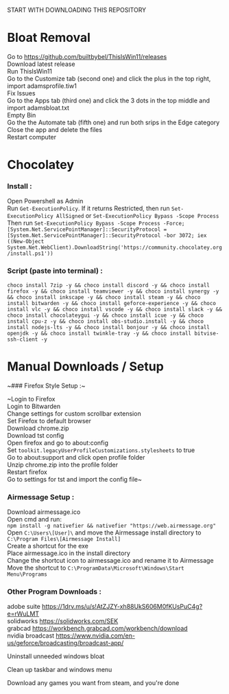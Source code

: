 START WITH DOWNLOADING THIS REPOSITORY

# Bloat Removal

Go to https://github.com/builtbybel/ThisIsWin11/releases  
Download latest release  
Run ThisIsWin11  
Go to the Customize tab (second one) and click the plus in the top right, import adamsprofile.tiw1  
Fix Issues  
Go to the Apps tab (third one) and click the 3 dots in the top middle and import adamsbloat.txt  
Empty Bin  
Go the the Automate tab (fifth one) and run both srips in the Edge category  
Close the app and delete the files  
Restart computer  

# Chocolatey

### Install :

Open Powershell as Admin  
Run `Get-ExecutionPolicy`. If it returns Restricted, then run `Set-ExecutionPolicy AllSigned` or `Set-ExecutionPolicy Bypass -Scope Process`  
Then run `Set-ExecutionPolicy Bypass -Scope Process -Force; [System.Net.ServicePointManager]::SecurityProtocol = [System.Net.ServicePointManager]::SecurityProtocol -bor 3072; iex ((New-Object System.Net.WebClient).DownloadString('https://community.chocolatey.org/install.ps1'))`  


### Script (paste into terminal) :

`
choco install 7zip -y && choco install discord -y && choco install firefox -y && choco install teamviewer -y && choco install synergy -y && choco install inkscape -y && choco install steam -y && choco install bitwarden -y && choco install geforce-experience -y && choco install vlc -y && choco install vscode -y && choco install slack -y && choco install chocolateygui -y && choco install icue -y && choco install cpu-z -y && choco install obs-studio.install -y && choco install nodejs-lts -y && choco install bonjour -y && choco install openjdk -y && choco install twinkle-tray -y && choco install bitvise-ssh-client -y
`


# Manual Downloads / Setup

~### Firefox Style Setup :~

~Login to Firefox  
Login to Bitwarden  
Change settings for custom scrollbar extension  
Set Firefox to default browser  
Download chrome.zip  
Download tst config  
Open firefox and go to about:config  
Set `toolkit.legacyUserProfileCustomizations.stylesheets` to true  
Go to about:support and click open profile folder  
Unzip chrome.zip into the profile folder  
Restart firefox  
Go to settings for tst and import the config file~  

### Airmessage Setup :

Download airmessage.ico  
Open cmd and run:  
`
npm install -g nativefier && nativefier "https://web.airmessage.org"
`  
Open `C:\Users\[User]\` and move the Airmessage install directory to `C:\Program Files\[Airmessage Install]`  
Create a shortcut for the exe  
Place airmessage.ico in the install directory  
Change the shortcut icon to airmessage.ico and rename it to Airmessage  
Move the shortcut to `C:\ProgramData\Microsoft\Windows\Start Menu\Programs`  


### Other Program Downloads :

adobe suite 	https://1drv.ms/u/s!AtZJZY-xh88UkS606M0fKUsPuC4g?e=rWuLMT  
solidworks	  https://solidworks.com/SEK  
grabcad	    	https://workbench.grabcad.com/workbench/download  
nvidia broadcast    https://www.nvidia.com/en-us/geforce/broadcasting/broadcast-app/  

Uninstall unneeded windows bloat  

Clean up taskbar and windows menu  

Download any games you want from steam, and you're done  
